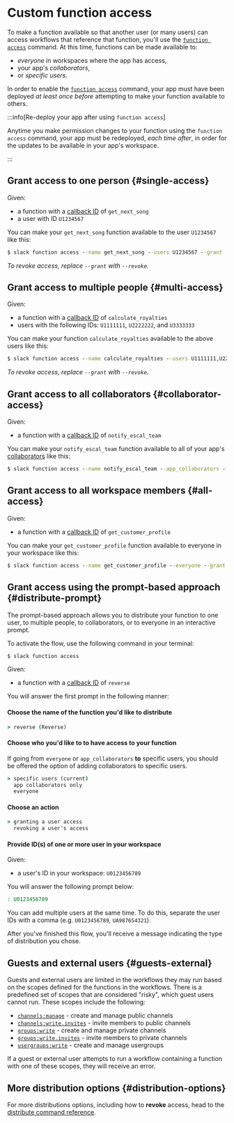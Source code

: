 # Custom function access

To make a function available so that another user (or many users) can access workflows that reference that function, you'll use the [`function access`](/automation/cli/commands#function) command. At this time, functions can be made available to:

* _everyone_ in workspaces where the app has access,
* your app's _collaborators_,
* or _specific users_.

In order to enable the [`function access`](/automation/cli/commands#function) command, your app must have been deployed _at least once before_ attempting to make your function available to others.

:::info[Re-deploy your app after using `function access`]

Anytime you make permission changes to your function using the `function access` command, your app must be redeployed, _each time after_, in order for the updates to be available in your app's workspace.

:::

## Grant access to one person {#single-access}

Given:
- a function with a [callback ID](/automation/functions/custom#fields) of `get_next_song`
- a user with ID `U1234567`

You can make your `get_next_song` function available to the user `U1234567` like this:

```cmd
$ slack function access --name get_next_song --users U1234567 --grant
```

_To revoke access, replace `--grant` with `--revoke`._

## Grant access to multiple people {#multi-access}

Given:
- a function with a [callback ID](/automation/functions/custom#fields) of `calculate_royalties`
- users with the following IDs: `U1111111`, `U2222222`, and `U3333333`

You can make your function `calculate_royalties` available to the above users like this:

```cmd
$ slack function access --name calculate_royalties --users U1111111,U2222222,U3333333 --grant
```

_To revoke access, replace `--grant` with `--revoke`._

## Grant access to all collaborators {#collaborator-access}

Given:
- a function with a [callback ID](/automation/functions/custom#fields) of `notify_escal_team`

You can make your `notify_escal_team` function available to all of your app's [collaborators](/automation/cli/commands#slack-collaborators) like this:

```cmd
$ slack function access --name notify_escal_team --app_collaborators --grant
```

## Grant access to all workspace members {#all-access}

Given:
- a function with a [callback ID](/automation/functions/custom#fields) of `get_customer_profile`

You can make your `get_customer_profile` function available to everyone in your workspace like this:

```cmd
$ slack function access --name get_customer_profile --everyone --grant
```

## Grant access using the prompt-based approach {#distribute-prompt}

The prompt-based approach allows you to distribute your function to one user, to multiple people, to collaborators, or to everyone in an interactive prompt.

To activate the flow, use the following command in your terminal:

```cmd
$ slack function access
```

Given:
- a function with a [callback ID](/automation/functions/custom#fields) of `reverse`

You will answer the first prompt in the following manner:

#### Choose the name of the function you'd like to distribute

```cmd
> reverse (Reverse)
```
#### Choose who you'd like to to have access to your function

If going from `everyone` or `app_collaborators` **to** specific users, you should be offered the option of adding collaborators to specific users.

```cmd
> specific users (current)
  app collaborators only
  everyone
```
#### Choose an action

```cmd
> granting a user access
  revoking a user's access
```
#### Provide ID(s) of one or more user in your workspace

Given:
- a user's ID in your workspace: `U0123456789`

You will answer the following prompt below:

```cmd
: U0123456789
```
You can add multiple users at the same time. To do this, separate the user IDs with a comma (e.g. `U0123456789`, `UA987654321`).

After you've finished this flow, you'll receive a message indicating the type of distribution you chose.

## Guests and external users {#guests-external}

Guests and external users are limited in the workflows they may run based on the scopes defined for the functions in the workflows. There is a predefined set of scopes that are considered "risky", which guest users cannot run. These scopes include the following:

* [`channels:manage`](/scopes/channels:manage) - create and manage public channels
* [`channels:write.invites`](/scopes/channels:write.invites) - invite members to public channels
* [`groups:write`](/scopes/groups:write) - create and manage private channels
* [`groups:write.invites`](/scopes/groups:write.invites) - invite members to private channels
* [`usergroups:write`](/scopes/usergroups:write)  - create and manage usergroups

If a guest or external user attempts to run a workflow containing a function with one of these scopes, they will receive an error.

## More distribution options {#distribution-options}

For more distributions options, including how to **revoke** access, head to the [distribute command reference](/automation/cli/commands#function).